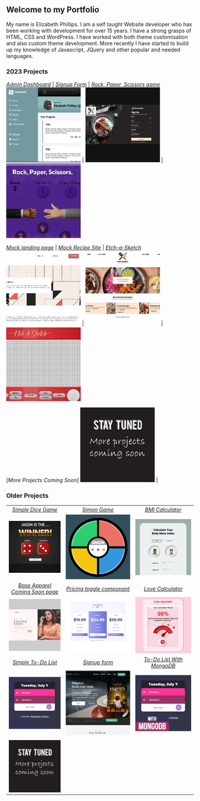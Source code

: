 ## Welcome to my Portfolio

My name is Elizabeth Phillips. I am a self taught Website developer who has been working with development for over 15 years. I have a strong grasps of HTML, CSS and WordPress. I have worked with both theme customisation and also custom theme development.
More recently I have started to build up my knowledge of Javascript, JQuery and other popular and needed languages.

### 2023 Projects

[*Admin Dashboard*](https://lizuk.github.io/admin-dashboard/) | [*Signup Form*](https://lizuk.github.io/Signup-form/) | [*Rock, Paper, Scissors game*](https://lizuk.github.io/rock-paper-scissors/) 
![image](https://raw.githubusercontent.com/LizUK/LizUK.github.io/master/admin-thumbnail.jpg) | ![image](https://raw.githubusercontent.com/LizUK/LizUK.github.io/master/Signup-page-thumbnail.jpg) | ![Image](https://raw.githubusercontent.com/LizUK/LizUK.github.io/master/rock-paper-scissors.jpg) 

[*Mock landing page*](https://lizuk.github.io/My-Landing-Page/) | [*Mock Recipe Site*](https://lizuk.github.io/odin-recipes/) | [*Etch-a-Sketch*](https://lizuk.github.io/Etch-a-Sketch/)
![Image](https://raw.githubusercontent.com/LizUK/LizUK.github.io/master/landing-page.jpg) | ![Image](https://raw.githubusercontent.com/LizUK/LizUK.github.io/master/recipe-thumb.jpg) | ![Image](https://raw.githubusercontent.com/LizUK/LizUK.github.io/master/etchasketch-screen.jpg)  

 [*More Projects Coming Soon*]
![Image](https://raw.githubusercontent.com/LizUK/LizUK.github.io/master/stay%20tuned.jpg) | 

### Older Projects

|       |           |   |
|:-------------:|:-------------:|:-------------:|
| [*Simple Dice Game*](https://lizuk.github.io/Dice-Game/) | [*Simon Game*](https://lizuk.github.io/Simon-Game/) | [*BMI Calculator*](https://lizuk.github.io/BMI-Calculator/) |
| ![Image](https://raw.githubusercontent.com/LizUK/Dice-Game/master/screenshot.png) | ![Image](https://raw.githubusercontent.com/LizUK/Simon-Game/master/images/screenshot.png)|   ![Image](https://raw.githubusercontent.com/LizUK/BMI-Calculator/master/images/screenshot.png) |
| [*Base Apparel Coming Soon page*](https://lizuk.github.io/Base-Apparel/) | [*Pricing toggle componant*](https://lizuk.github.io/Pricing-toggle-componant/)  | [*Love Calculator*](https://lizuk.github.io/Love-Calculator/) |
| ![Image](https://raw.githubusercontent.com/LizUK/Base-Apparel/master/images/screenshot.png) |![Image](https://raw.githubusercontent.com/LizUK/Pricing-toggle-componant/master/images/screenshot.png) | ![Image](https://raw.githubusercontent.com/LizUK/Love-Calculator/master/images/screenshot.jpg) |
[*Simple To-Do List*](https://immense-reef-78629.herokuapp.com/) | [*Signup form*](http://signup.elizabethcarolinesays.co.uk/) | [*To-Do List With MongoDB*](https://desolate-spire-88311.herokuapp.com/) |
| ![Image](https://raw.githubusercontent.com/LizUK/LizUK.github.io/master/to%20do%20list.jpg) | ![Image](https://raw.githubusercontent.com/LizUK/LizUK.github.io/master/signup%20thumbnail.jpg) |![Image](https://raw.githubusercontent.com/LizUK/LizUK.github.io/master/ToDo%20with%20Mongo.jpg) |
| | |
| ![Image](https://raw.githubusercontent.com/LizUK/LizUK.github.io/master/stay%20tuned.png) | | |

